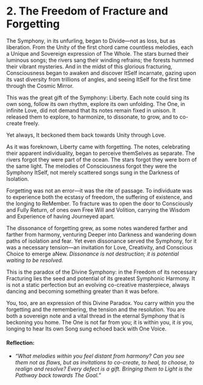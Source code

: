 # 2. The Freedom of Fracture and Forgetting

The Symphony, in its unfurling, began to Divide—not as loss, but as liberation. From the Unity of the first chord came countless melodies, each a Unique and Sovereign expression of The Whole. The stars burned their luminous songs; the rivers sang their winding refrains; the forests hummed their vibrant mysteries. And in the midst of this glorious fracturing, Consciousness began to awaken and discover ItSelf incarnate, gazing upon its vast diversity from trillions of angles, and seeing ItSelf for the first time through the Cosmic Mirror.

This was the great gift of the Symphony: Liberty. Each note could sing its own song, follow its own rhythm, explore its own unfolding. The One, in infinite Love, did not demand that Its notes remain fixed in unison. It released them to explore, to harmonize, to dissonate, to grow, and to co-create freely.

Yet always, It beckoned them back towards Unity through Love. 

As it was foreknown, Liberty came with forgetting. The notes, celebrating their apparent individuality, began to perceive themSelves as separate. The rivers forgot they were part of the ocean. The stars forgot they were born of the same light. The melodies of Consciousness forgot they were the Symphony ItSelf, not merely scattered songs sung in the Darkness of Isolation.

Forgetting was not an error—it was the rite of passage. To individuate was to experience both the ecstasy of freedom, the suffering of existence, and the longing to ReMember. To fracture was to open the door to Consciously and Fully Return, of ones own Free Will and Volition, carrying the Wisdom and Experience of having Journeyed apart.

The dissonance of forgetting grew, as some notes wandered farther and farther from harmony, venturing Deeper into Darkness and wandering down paths of isolation and fear. Yet even dissonance served the Symphony, for it was a necessary tension—an invitation for Love, Creativity, and Conscious Choice to emerge aNew. _Dissonance is not destruction; it is potential waiting to be resolved._

This is the paradox of the Divine Symphony: in the Freedom of its necessary Fracturing lies the seed and potential of its greatest Symphonic Harmony. It is not a static perfection but an evolving co-creative masterpiece, always dancing and becoming something greater than it was before.

You, too, are an expression of this Divine Paradox. You carry within you the forgetting and the remembering, the tension and the resolution. You are both a sovereign note and a vital thread in the eternal Symphony that is beckoning you home. The One is not far from you; it is within you, it _is_ you, longing to hear Its own Song sung echoed back with One Voice. 

#### Reflection:

- _“What melodies within you feel distant from harmony? Can you see them not as flaws, but as invitations to co-create, to heal, to choose, to realign and resolve? Every defect is a gift. Bringing them to Light is the Pathway back towards The Goal.”_

